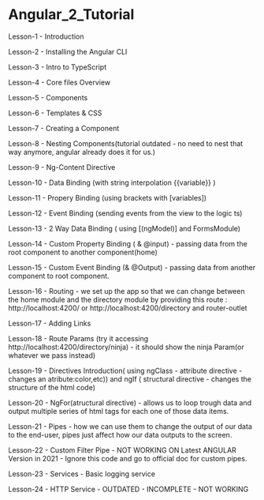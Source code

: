 # Angular_2_Tutorial

Lesson-1 - Introduction

Lesson-2 - Installing the Angular CLI

Lesson-3 - Intro to TypeScript

Lesson-4 - Core files Overview

Lesson-5 - Components

Lesson-6 - Templates & CSS

Lesson-7 - Creating a Component

Lesson-8 - Nesting Components(tutorial outdated - no need to nest that way anymore, angular already does it for us.)

Lesson-9 - Ng-Content Directive

Lesson-10 - Data Binding (with string interpolation {{variable}} )

Lesson-11 - Propery Binding (using brackets with [variables])

Lesson-12 - Event Binding (sending events from the view to the logic ts)

Lesson-13 - 2 Way Data Binding ( using [(ngModel)] and FormsModule)

Lesson-14 - Custom Property Binding ( & @input) - passing data from the root component to another component(home)

Lesson-15 - Custom Event Binding (& @Output) - passing data from another component to root component.

Lesson-16 - Routing - we set up the app so that we can change between the home module and the directory module by providing this route : http://localhost:4200/ or http://localhost:4200/directory and router-outlet

Lesson-17 - Adding Links

Lesson-18 - Route Params (try it accessing http://localhost:4200/directory/ninja) - it should show the ninja Param(or whatever we pass instead)

Lesson-19 - Directives Introduction( using ngClass - attribute directive - changes an atribute:color,etc)) and ngIf ( structural directive - changes the structure of the html code)

Lesson-20 - NgFor(atructural directive) - allows us to loop trough data and output multiple series of html tags for each one of those data items.

Lesson-21 - Pipes - how we can use them to change the output of our data to the end-user, pipes just affect how our data outputs to the screen.

Lesson-22 - Custom Filter Pipe - NOT WORKING ON Latest ANGULAR Version in 2021 - Ignore this code and go to official doc for custom pipes.

Lesson-23 - Services - Basic logging service

Lesson-24 - HTTP Service - OUTDATED - INCOMPLETE - NOT WORKING